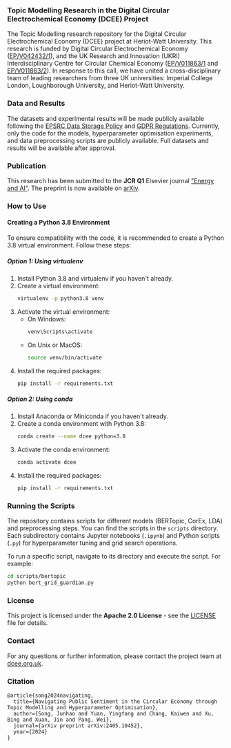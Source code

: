 ### Topic Modelling Research in the Digital Circular Electrochemical Economy (DCEE) Project

The Topic Modelling research repository for the Digital Circular Electrochemical Economy (DCEE) project at Heriot-Watt University. This research is funded by Digital Circular Electrochemical Economy ([EP/V042432/1](https://gow.epsrc.ukri.org/NGBOViewGrant.aspx?GrantRef=EP/V042432/1)), and the UK Research and Innovation (UKRI) Interdisciplinary Centre for Circular Chemical Economy ([EP/V011863/1](https://gow.epsrc.ukri.org/NGBOViewGrant.aspx?GrantRef=EP/V011863/1) and [EP/V011863/2](https://gow.epsrc.ukri.org/NGBOViewGrant.aspx?GrantRef=EP/V011863/2)). In response to this call, we have united a cross-disciplinary team of leading researchers from three UK universities: Imperial College London, Loughborough University, and Heriot-Watt University.

### Data and Results

The datasets and experimental results will be made publicly available following the [EPSRC Data Storage Policy](https://www.ukri.org/who-we-are/epsrc/our-policies-and-standards/policy-framework-on-research-data/principles/) and [GDPR Regulations](https://gdpr-info.eu/). Currently, only the code for the models, hyperparameter optimisation experiments, and data preprocessing scripts are publicly available. Full datasets and results will be available after approval.

### Publication

This research has been submitted to the **JCR Q1** Elsevier journal ["Energy and AI"](https://www.sciencedirect.com/journal/energy-and-ai). The preprint is now available on [arXiv](https://arxiv.org/abs/2405.10452).

### How to Use

#### Creating a Python 3.8 Environment

To ensure compatibility with the code, it is recommended to create a Python 3.8 virtual environment. Follow these steps:

##### Option 1: Using virtualenv

1. Install Python 3.8 and virtualenv if you haven't already.
2. Create a virtual environment:
   ```sh
   virtualenv -p python3.8 venv
   ```
3. Activate the virtual environment:
   - On Windows:
     ```sh
     venv\Scripts\activate
     ```
   - On Unix or MacOS:
     ```sh
     source venv/bin/activate
     ```
4. Install the required packages:
   ```sh
   pip install -r requirements.txt
   ```

##### Option 2: Using conda

1. Install Anaconda or Miniconda if you haven't already.
2. Create a conda environment with Python 3.8:
   ```sh
   conda create --name dcee python=3.8
   ```
3. Activate the conda environment:
   ```sh
   conda activate dcee
   ```
4. Install the required packages:
   ```sh
   pip install -r requirements.txt
   ```

### Running the Scripts

The repository contains scripts for different models (BERTopic, CorEx, LDA) and preprocessing steps. You can find the scripts in the `scripts` directory. Each subdirectory contains Jupyter notebooks (`.ipynb`) and Python scripts (`.py`) for hyperparameter tuning and grid search operations.

To run a specific script, navigate to its directory and execute the script. For example:
```sh
cd scripts/bertopic
python bert_grid_guardian.py
```

### License

This project is licensed under the **Apache 2.0 License** - see the [LICENSE](LICENSE) file for details.

### Contact

For any questions or further information, please contact the project team at [dcee.org.uk](https://dcee.org.uk/).

### Citation

```bibtext
@article{song2024navigating,
  title={Navigating Public Sentiment in the Circular Economy through Topic Modelling and Hyperparameter Optimisation},
  author={Song, Junhao and Yuan, Yingfang and Chang, Kaiwen and Xu, Bing and Xuan, Jin and Pang, Wei},
  journal={arXiv preprint arXiv:2405.10452},
  year={2024}
}
```
